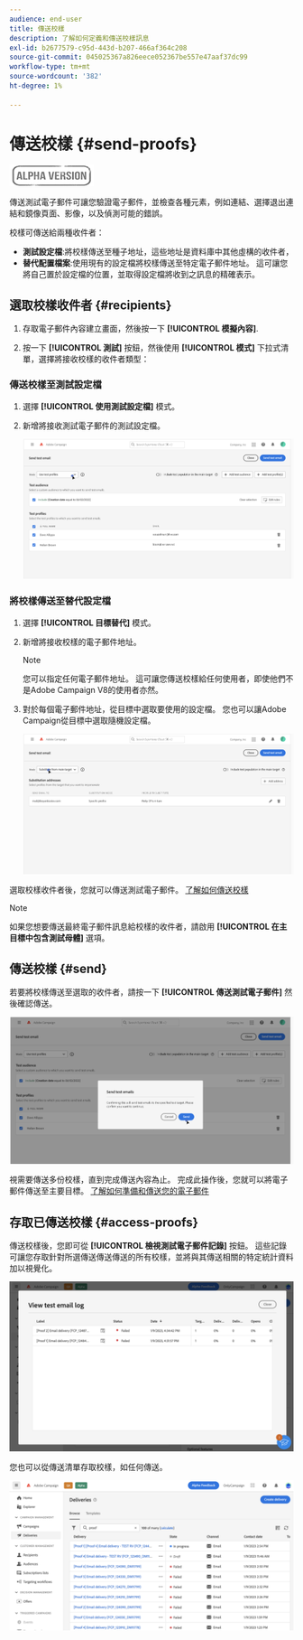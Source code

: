 ```yaml
---
audience: end-user
title: 傳送校樣
description: 了解如何定義和傳送校樣訊息
exl-id: b2677579-c95d-443d-b207-466af364c208
source-git-commit: 045025367a826eece052367be557e47aaf37dc99
workflow-type: tm+mt
source-wordcount: '382'
ht-degree: 1%

---
```


# 傳送校樣 {#send-proofs}

![](../assets/do-not-localize/badge.png)

傳送測試電子郵件可讓您驗證電子郵件，並檢查各種元素，例如連結、選擇退出連結和鏡像頁面、影像，以及偵測可能的錯誤。

校樣可傳送給兩種收件者：

* **測試設定檔**:將校樣傳送至種子地址，這些地址是資料庫中其他虛構的收件者，
* **替代配置檔案**:使用現有的設定檔將校樣傳送至特定電子郵件地址。 這可讓您將自己置於設定檔的位置，並取得設定檔將收到之訊息的精確表示。

## 選取校樣收件者 {#recipients}

1. 存取電子郵件內容建立畫面，然後按一下 **[!UICONTROL 模擬內容]**.

1. 按一下 **[!UICONTROL 測試]** 按鈕，然後使用 **[!UICONTROL 模式]** 下拉式清單，選擇將接收校樣的收件者類型：

<!-- to check: by default, profiles selected in previous screen are pre-selected for proofs. Can add addtitional profiles + remove preselected?-->

### 傳送校樣至測試設定檔

1. 選擇 **[!UICONTROL 使用測試設定檔]** 模式。

1. 新增將接收測試電子郵件的測試設定檔。

   <!--FOR BETA: You can also build an audience to select test profiles based on your own criteria using the **[!UICONTROL Add test audience]** button.-->

   ![](assets/test-profiles-audience.png)

### 將校樣傳送至替代設定檔

1. 選擇 **[!UICONTROL 目標替代]** 模式。

1. 新增將接收校樣的電子郵件地址。

   >[!NOTE]
   >
   >您可以指定任何電子郵件地址。 這可讓您傳送校樣給任何使用者，即使他們不是Adobe Campaign V8的使用者亦然。

1. 對於每個電子郵件地址，從目標中選取要使用的設定檔。 您也可以讓Adobe Campaign從目標中選取隨機設定檔。

   ![](assets/substitution.png)

選取校樣收件者後，您就可以傳送測試電子郵件。 [了解如何傳送校樣](#send)

>[!NOTE]
>
>如果您想要傳送最終電子郵件訊息給校樣的收件者，請啟用 **[!UICONTROL 在主目標中包含測試母體]** 選項。

## 傳送校樣 {#send}

若要將校樣傳送至選取的收件者，請按一下 **[!UICONTROL 傳送測試電子郵件]** 然後確認傳送。

![](assets/send-proof.png)

視需要傳送多份校樣，直到完成傳送內容為止。 完成此操作後，您就可以將電子郵件傳送至主要目標。 [了解如何準備和傳送您的電子郵件](../monitor/prepare-send.md)

## 存取已傳送校樣 {#access-proofs}

傳送校樣後，您即可從 **[!UICONTROL 檢視測試電子郵件記錄]** 按鈕。 這些記錄可讓您存取針對所選傳送傳送傳送的所有校樣，並將與其傳送相關的特定統計資料加以視覺化。

![](assets/proof-log.png)

您也可以從傳送清單存取校樣，如任何傳送。

![](assets/delivery-list.png)
